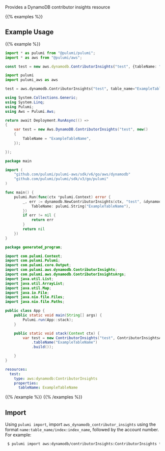 Provides a DynamoDB contributor insights resource

{{% examples %}}
## Example Usage
{{% example %}}

```typescript
import * as pulumi from "@pulumi/pulumi";
import * as aws from "@pulumi/aws";

const test = new aws.dynamodb.ContributorInsights("test", {tableName: "ExampleTableName"});
```
```python
import pulumi
import pulumi_aws as aws

test = aws.dynamodb.ContributorInsights("test", table_name="ExampleTableName")
```
```csharp
using System.Collections.Generic;
using System.Linq;
using Pulumi;
using Aws = Pulumi.Aws;

return await Deployment.RunAsync(() => 
{
    var test = new Aws.DynamoDB.ContributorInsights("test", new()
    {
        TableName = "ExampleTableName",
    });

});
```
```go
package main

import (
	"github.com/pulumi/pulumi-aws/sdk/v6/go/aws/dynamodb"
	"github.com/pulumi/pulumi/sdk/v3/go/pulumi"
)

func main() {
	pulumi.Run(func(ctx *pulumi.Context) error {
		_, err := dynamodb.NewContributorInsights(ctx, "test", &dynamodb.ContributorInsightsArgs{
			TableName: pulumi.String("ExampleTableName"),
		})
		if err != nil {
			return err
		}
		return nil
	})
}
```
```java
package generated_program;

import com.pulumi.Context;
import com.pulumi.Pulumi;
import com.pulumi.core.Output;
import com.pulumi.aws.dynamodb.ContributorInsights;
import com.pulumi.aws.dynamodb.ContributorInsightsArgs;
import java.util.List;
import java.util.ArrayList;
import java.util.Map;
import java.io.File;
import java.nio.file.Files;
import java.nio.file.Paths;

public class App {
    public static void main(String[] args) {
        Pulumi.run(App::stack);
    }

    public static void stack(Context ctx) {
        var test = new ContributorInsights("test", ContributorInsightsArgs.builder()        
            .tableName("ExampleTableName")
            .build());

    }
}
```
```yaml
resources:
  test:
    type: aws:dynamodb:ContributorInsights
    properties:
      tableName: ExampleTableName
```
{{% /example %}}
{{% /examples %}}

## Import

Using `pulumi import`, import `aws_dynamodb_contributor_insights` using the format `name:table_name/index:index_name`, followed by the account number. For example:

```sh
 $ pulumi import aws:dynamodb/contributorInsights:ContributorInsights test name:ExampleTableName/index:ExampleIndexName/123456789012
```
 